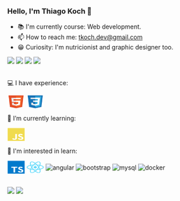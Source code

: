 ### Hello, I'm Thiago Koch 👋

- 📚 I'm currently course: Web development.
- 📫 How to reach me: tkoch.dev@gmail.com
- 😁 Curiosity: I'm nutricionist and graphic designer too.

<div>
  <img height="150em" src="https://github-profile-summary-cards.vercel.app/api/cards/profile-details?username=tkoch97&theme=tokyonight"/>
  <img height="150em" src="https://github-readme-stats.vercel.app/api?username=tkoch97&count_private=true&show_icons=true&theme=tokyonight">
  <img height="150em" src="https://github-readme-stats.vercel.app/api/top-langs/?username=tkoch97&layout=compact&theme=tokyonight">
  <img height="150em" src="https://github-readme-streak-stats.herokuapp.com/?user=tkoch97&theme=tokyonight"/>
</div>

<br/>

<p>💻 I have experience:<p>
   <img align="center" alt="HTML" height="30" width="40" src="https://raw.githubusercontent.com/devicons/devicon/master/icons/html5/html5-original.svg">
   <img align="center" alt="CSS" height="30" width="40" src="https://raw.githubusercontent.com/devicons/devicon/master/icons/css3/css3-original.svg">

<br/>

<p>🌱 I’m currently learning:<p>
    <img align="center" alt="Js" height="30" width="40" src="https://raw.githubusercontent.com/devicons/devicon/master/icons/javascript/javascript-plain.svg">
    <!--- <img align="center" alt="tkoch-C" height="30" width="40" src="https://cdn.jsdelivr.net/gh/devicons/devicon/icons/c/c-plain.svg" /> -->
<br/>

<p>🔭 I'm interested in learn:<p>
    <img align="center" alt="TypeScript" height="30" width="40" src="https://raw.githubusercontent.com/devicons/devicon/master/icons/typescript/typescript-plain.svg">
    <img align="center" alt="React" height="30" width="40" src="https://raw.githubusercontent.com/devicons/devicon/master/icons/react/react-original.svg">
    <img align="center" alt="angular" height="30" width="40" src="https://cdn.jsdelivr.net/gh/devicons/devicon/icons/angularjs/angularjs-original.svg">
    <img align="center" alt="bootstrap" height="30" width="40" src="https://cdn.jsdelivr.net/gh/devicons/devicon/icons/bootstrap/bootstrap-original.svg">
    <img align="center" alt="mysql" height="30" width="40" src="https://cdn.jsdelivr.net/gh/devicons/devicon/icons/mysql/mysql-original.svg">
    <img align="center" alt="docker" height="30" width="40" src="https://cdn.jsdelivr.net/gh/devicons/devicon/icons/docker/docker-original.svg">
    
<br/>

##

<div>
    <a href="https://www.linkedin.com/in/tkoch97/" alt="linkedin" target="_blank"><img src="https://img.shields.io/badge/-LinkedIn-%230077B5?style=for-the-badge&logo=linkedin&logoColor=white" target="_blank"></a>
    <a href="https://www.instagram.com/tkoch.dev/" alt="istagram" target="_blank"><img src="https://img.shields.io/badge/Instagram-E4405F?style=for-the-badge&logo=instagram&logoColor=white" target="_blank"></a>    
</div>  
</footer>
